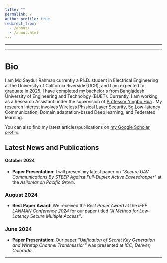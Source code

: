 ```yaml
---
title: ""
permalink: /
author_profile: true
redirect_from: 
  - /about/
  - /about.html
---
```

---
---

Bio
======
I am Md Saydur Rahman currently a Ph.D. student in Electrical Engineering at the University of California Riverside (UCR), and I am expected to graduate in 2025. I have completed my bachelor's from Bangladesh University of Engineering and Technology (BUET). Currently, I am working as a Research Assistant under the supervision of [Professor Yingbo Hua](https://intra.ece.ucr.edu/~yhua/) 
. My research interest involves Wireless Physical Layer Security, 5g Low-latency Communication, Domain adaptation-based Deep learning, and Federated learning. 
<div class="wordwrap">  You can also find my latest articles/publications on  <a href="https://scholar.google.com/citations?user=Zbf4zyUAAAAJ&hl=en&authuser=1">my Google Scholar profile</a>. </div>


<div class="news-section">
  <h2>Latest News and Publications</h2>

  <h4>October 2024</h4>
  <ul>
    <li><strong>Paper Presentation</strong>: I will present my latest paper on <em>"Secure UAV Communications By STEEP Against Full-Duplex Active Eavesdropper"</em> at the <em>Asilomar on Pacific Grove</em>.</li>
  </ul>

  <h3>August 2024</h3>
  <ul>
    <li><strong>Best Paper Award</strong>: We received the <em>Best Paper Award</em> at the <em>IEEE LANMAN Conference 2024</em> for our paper titled <em>"A Method for Low-Latency Secure Multiple Access"</em>.</li>
  </ul>

  <h3>June 2024</h3>
  <ul>
    <li><strong>Paper Presentation</strong>: Our paper <em>"Unification of Secret Key Generation and Wiretap Channel Transmission"</em> was presented at <em>ICC, Denver, Colorado</em>.</li>
  </ul>
</div>


---

